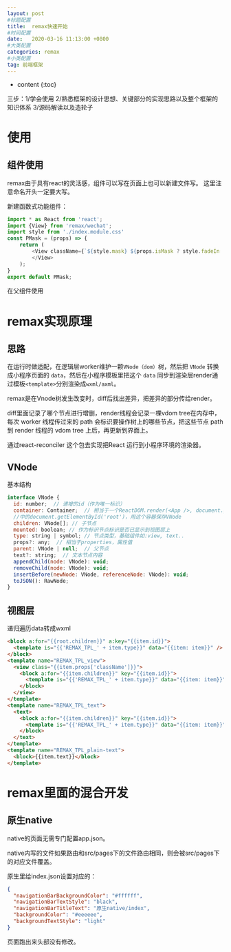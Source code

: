 ```yaml
---
layout: post
#标题配置
title:  remax快速开始
#时间配置
date:   2020-03-16 11:13:00 +0800
#大类配置
categories: remax
#小类配置
tag: 前端框架
---
```


* content
{:toc}

三步：1/学会使用 2/熟悉框架的设计思想、关键部分的实现思路以及整个框架的知识体系 3/源码解读以及造轮子

使用
=======
组件使用
-----
remax由于具有react的灵活感，组件可以写在页面上也可以新建文件写。
这里注意命名开头一定要大写。

新建函数式功能组件：
```js
import * as React from 'react';
import {View} from 'remax/wechat';
import style from './index.module.css'
const PMask = (props) => {
    return (
        <View className={`${style.mask} ${props.isMask ? style.fadeIn : style.fadeOut}`} onClick={props.onClick} style={{display: props.isMask ? '' : 'none'}}>
        </View>
    );
}
export default PMask;

```
在父组件使用

remax实现原理
========

思路
----
在运行时做适配，在逻辑层worker维护一颗`VNode（dom）`树，然后把 `VNode` 转换成小程序页面的 `data`，然后在小程序模板里把这个 `data` 同步到渲染层render通过模板`<template>`分别渲染成`wxml/axml`。

remax是在Vnode树发生改变时，diff后找出差异，把差异的部分传给render。

diff里面记录了哪个节点进行增删，render线程会记录一棵vdom tree在内存中，每次 worker 线程传过来的 path 会标识要操作树上的哪些节点，把这些节点 path 到 render 线程的 vdom tree 上后，再更新到界面上。

通过react-reconciler 这个包去实现把React 运行到小程序环境的渲染器。

VNode
------
基本结构
```js
interface VNode {
  id: number;  // 递增的id（作为唯一标识）
  container: Container;  // 相当于一个ReactDOM.render(<App />, document.getElementById('root')
  //中的document.getElementById('root')，用这个容器保存VNode
  children: VNode[]; // 子节点
  mounted: boolean; // 作为标识节点标识是否已显示到视图层上
  type: string | symbol; // 节点类型，基础组件如:view, text..
  props?: any;  // 相当于properties，属性值
  parent: VNode | null;  // 父节点
  text?: string;  // 文本节点内容
  appendChild(node: VNode): void;
  removeChild(node: VNode): void;
  insertBefore(newNode: VNode, referenceNode: VNode): void;
  toJSON(): RawNode;
}
```

视图层
-----
递归遍历data转成wxml
```html
<block a:for="{{root.children}}" a:key="{{item.id}}">
  <template is="{{'REMAX_TPL_' + item.type}}" data="{{item: item}}" />
</block>
<template name="REMAX_TPL_view">
  <view class="{{item.props['className']}}">
    <block a:for="{{item.children}}" key="{{item.id}}">
      <template is="{{'REMAX_TPL_' + item.type}}" data="{{item: item}}" />
    </block>
  </view>
</template>
<template name="REMAX_TPL_text">
  <text>
    <block a:for="{{item.children}}" key="{{item.id}}">
      <template is="{{'REMAX_TPL_' + item.type}}" data="{{item: item}}" />
    </block>
  </text>
</template>
<template name="REMAX_TPL_plain-text">
  <block>{{item.text}}</block>
</template>
```


remax里面的混合开发
=======

原生native
------
native的页面无需专门配置app.json。

native内写的文件如果路由和src/pages下的文件路由相同，则会被src/pages下的对应文件覆盖。

原生里给index.json设置对应的：
```json
{
  "navigationBarBackgroundColor": "#ffffff",
  "navigationBarTextStyle": "black",
  "navigationBarTitleText": "原生native/index",
  "backgroundColor": "#eeeeee",
  "backgroundTextStyle": "light"
}
```
页面跑出来头部没有修改。


